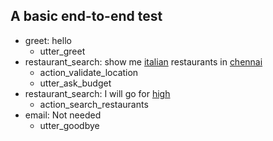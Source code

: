 ## A basic end-to-end test
* greet: hello
   - utter_greet
* restaurant_search: show me [italian](cuisine) restaurants in [chennai](location)
   - action_validate_location
   - utter_ask_budget
* restaurant_search: I will go for [high](budget)
   - action_search_restaurants
* email: Not needed
    - utter_goodbye